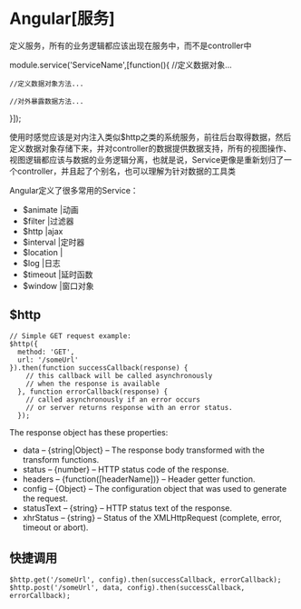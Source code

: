 # Angular[服务]

定义服务，所有的业务逻辑都应该出现在服务中，而不是controller中

module.service('ServiceName',[function(){
	//定义数据对象...

	//定义数据对象方法...

	//对外暴露数据方法...
}]);

使用时感觉应该是对内注入类似$http之类的系统服务，前往后台取得数据，然后定义数据对象存储下来，并对controller的数据提供数据支持，所有的视图操作、视图逻辑都应该与数据的业务逻辑分离，也就是说，Service更像是重新划归了一个controller，并且起了个别名，也可以理解为针对数据的工具类

Angular定义了很多常用的Service：

- $animate    |动画
- $filter     |过滤器
- $http       |ajax
- $interval   |定时器
- $location   |
- $log        |日志
- $timeout    |延时函数
- $window	  |窗口对象


## $http

~~~
// Simple GET request example:
$http({
  method: 'GET',
  url: '/someUrl'
}).then(function successCallback(response) {
    // this callback will be called asynchronously
    // when the response is available
  }, function errorCallback(response) {
    // called asynchronously if an error occurs
    // or server returns response with an error status.
  });
~~~

The response object has these properties:

- data – {string|Object} – The response body transformed with the transform functions.
- status – {number} – HTTP status code of the response.
- headers – {function([headerName])} – Header getter function.
- config – {Object} – The configuration object that was used to generate the request.
- statusText – {string} – HTTP status text of the response.
- xhrStatus – {string} – Status of the XMLHttpRequest (complete, error, timeout or abort).


## 快捷调用

	$http.get('/someUrl', config).then(successCallback, errorCallback);
	$http.post('/someUrl', data, config).then(successCallback, errorCallback);



















